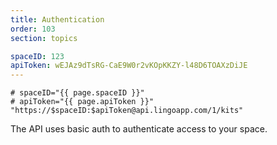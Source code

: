 ```yaml
---
title: Authentication
order: 103
section: topics

spaceID: 123
apiToken: wEJAz9dTsRG-CaE9W0r2vKOpKKZY-l48D6TOAXzDiJE
---
```


```shell
# spaceID="{{ page.spaceID }}"
# apiToken="{{ page.apiToken }}"
"https://$spaceID:$apiToken@api.lingoapp.com/1/kits"
```

The API uses basic auth to authenticate access to your space.
